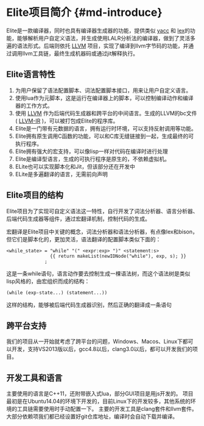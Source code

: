 Elite项目简介   {#md-introduce}
===============

Elite是一款编译器，同时也具有编译器生成器的功能，提供类似 [yacc] 和 [lex]的功能，能够解析用户自定义语法，并生成使用LALR分析法的编译器，做到了灵活多遍的语法形式。后端则依托 [LLVM] 项目，实现了编译到llvm字节码的功能，并通过调用llvm工具链，最终生成机器码或通过jit解释执行。

## Elite语言特性

1. 为用户保留了语法配置脚本、词法配置脚本接口，用来让用户自定义语言。
2. 使用lua作为元脚本，这是运行在编译器上的脚本，可以控制编译动作和编译器的工作方式。
3. 使用 [LLVM] 作为后端代码生成器和跨平台的中间语言。生成的LLVM的bc文件( [LLVM-IR] )，可以被打包成Elite的程序库。
4. Elite是一门带有元数据的语言，拥有运行时环境，可以支持反射调用等功能。
5. Elite拥有原生调用C函数的功能，可以和C库无缝链接到一起，生成最终的可执行程序。
6. Elite拥有强大的宏支持，可以像lisp一样对代码在编译时进行处理
7. Elite是编译型语言，生成的可执行程序是原生的，不依赖虚拟机。
8. ELite也可以实现脚本化和Jit，但该部分还在开发中
9. ELite是多遍翻译的语言，无需前向声明

## Elite项目的结构

Elite项目为了实现可自定义语法这一特性，自行开发了词法分析器、语言分析器、后端代码生成器等组件，通过宏翻译机制，控制代码的生成。

宏翻译是Elite项目中关键的概念，词法分析器和语法分析器，有点像lex和bison，但它们是脚本化的，更加灵活，语法翻译的配置脚本类似下面的：

	<while_state> = "while" "(" <expr:exp> ")" <statement:s>
	                {{ return makeList(newIDNode("while"), exp, s); }}
	              ;


这是一条while语句，语言动作要去控制生成一棵语法树，而这个语法树是类似lisp风格的，由宏组织而成的结构：

	(while (exp-state...) (statement...))


这样的结构，能够被后端代码生成器识别，然后正确的翻译成一条语句


## 跨平台支持

我们的项目从一开始就考虑了跨平台的问题，Windows、Macos、Linux下都可以开发，支持VS2013版以后，gcc4.8以后，clang3.0以后，都可以开发我们的项目。

## 开发工具和语言

主要使用的语言是C++11，还附带嵌入式lua，部分GUI项目是用js开发的。
项目最初是在Ubuntu14.04的环境下开发的，目前Linux下的开发较多，其他系统的环境的工具链需要使用时手动配置一下。
主要的开发工具是clang套件和llvm套件。大部分依赖项我们都已经设置好git仓库地址，编译时会自动下载并编译。

[yacc]: http://dinosaur.compilertools.net/yacc/ "yacc"
[lex]: http://dinosaur.compilertools.net/lex/ "lex"
[LLVM]: http://llvm.org/ "LLVM"
[LLVM-IR]: http://llvm.org/docs/LangRef.html "LLVM-IR"
